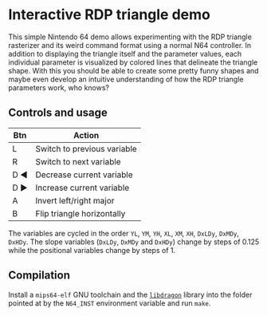 # Interactive RDP triangle demo

This simple Nintendo 64 demo allows experimenting with the RDP triangle rasterizer and its weird command format using a normal N64 controller.
In addition to displaying the triangle itself and the parameter values, each individual parameter is visualized by colored lines that delineate the triangle shape.
With this you should be able to create some pretty funny shapes and maybe even develop an intuitive understanding of how the RDP triangle parameters work, who knows?

## Controls and usage

| Btn | Action |
| --- | ------ |
| L | Switch to previous variable |
| R | Switch to next variable |
| D ◀︎ | Decrease current variable |
| D ▶︎ | Increase current variable |
| A | Invert left/right major
| B | Flip triangle horizontally |

The variables are cycled in the order `YL`, `YM`, `YH`, `XL`, `XM`, `XH`, `DxLDy`, `DxMDy`, `DxHDy`.
The slope variables (`DxLDy`, `DxMDy` and `DxHDy`) change by steps of 0.125 while the positional variables change by steps of 1.

## Compilation
Install a `mips64-elf` GNU toolchain and the [`libdragon`](https://github.com/DragonMinded/libdragon) library into the folder pointed at by the `N64_INST` environment variable and run `make`.
